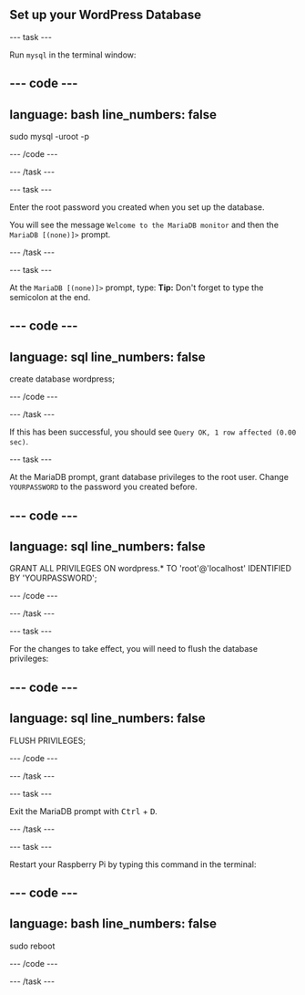 ## Set up your WordPress Database

--- task ---

Run `mysql` in the terminal window:

--- code ---
---
language: bash
line_numbers: false
---
sudo mysql -uroot -p

--- /code ---

--- /task ---

--- task ---

Enter the root password you created when you set up the database.

You will see the message `Welcome to the MariaDB monitor` and then the `MariaDB [(none)]>` prompt.

--- /task ---

--- task ---

At the `MariaDB [(none)]>` prompt, type: **Tip:** Don't forget to type the semicolon at the end.

--- code ---
---
language: sql
line_numbers: false
---
create database wordpress;

--- /code ---



--- /task ---

If this has been successful, you should see `Query OK, 1 row affected (0.00 sec)`.

--- task ---

At the MariaDB prompt, grant database privileges to the root user. Change `YOURPASSWORD` to the password you created before.

--- code ---
---
language: sql
line_numbers: false
---

GRANT ALL PRIVILEGES ON wordpress.* TO 'root'@'localhost' IDENTIFIED BY 'YOURPASSWORD';

--- /code ---

--- /task ---

--- task ---

For the changes to take effect, you will need to flush the database privileges:

--- code ---
---
language: sql
line_numbers: false
---
FLUSH PRIVILEGES;

--- /code ---

--- /task ---

--- task ---

Exit the MariaDB prompt with <kbd>Ctrl</kbd> + <kbd>D</kbd>.

--- /task ---

--- task ---

Restart your Raspberry Pi by typing this command in the terminal:

--- code ---
---
language: bash
line_numbers: false
---
sudo reboot

--- /code ---

--- /task ---

